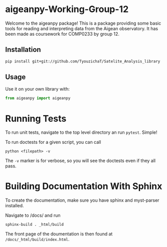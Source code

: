 # aigeanpy-Working-Group-12 

Welcome to the aigeanpy package! This is a package providing some basic tools for reading and 
interpreting data from the Aigean observatory. It has been made as coursework for COMP0233 by
group 12.


## Installation

```bash
pip install git+git://github.com/TyouzichaT/Satelite_Analysis_library
```

## Usage
    
Use it on your own library with:

```python
from aigeanpy import aigeanpy


```

# Running Tests

To run unit tests, navigate to the top level directory an run `pytest`. Simple!

To run doctests for a given script, you can call

``python <filepath> -v``

The `-v` marker is for verbose, so you will see the doctests even if they all pass.


# Building Documentation With Sphinx

To create the documentation, make sure you have sphinx and myst-parser installed.

Navigate to /docs/ and run

``sphinx-build . _html/build``

The front page of the doumentation is then found at `/docs/_html/build/index.html`.
